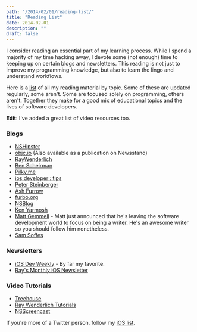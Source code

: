```yaml
---
path: "/2014/02/01/reading-list/"
title: "Reading List"
date: 2014-02-01
description: ""
draft: false
---
```


I consider reading an essential part of my learning process. While I
spend a majority of my time hacking away, I devote some (not enough)
time to keeping up on certain blogs and newsletters. This reading is not
just to improve my programming knowledge, but also to learn the lingo
and understand workflows.

Here is a [list](http://www.pasanpremaratne.com/reading/) of all my
reading material by topic. Some of these are updated regularly, some
aren't. Some are focused solely on programming, others aren't. Together
they make for a good mix of educational topics and the lives of software
developers.

**Edit**: I've added a great list of video resources too.

### Blogs

-   [NSHipster](http://nshipster.com)
-   [objc.io](http://nshipster.com) (Also available as a publication on
    Newsstand)
-   [RayWenderlich](http://www.raywenderlich.com)
-   [Ben Scheirman](http://benscheirman.com)
-   [Pilky.me](http://pilky.me)
-   [ios developer : tips](http://iosdevelopertips.com)
-   [Peter Steinberger](http://petersteinberger.com)
-   [Ash Furrow](http://ashfurrow.com)
-   [furbo.org](furbo.org)
-   [NSBlog](https://www.mikeash.com/pyblog/)
-   [Ken Yarmosh](http://kenyarmosh.com)
-   [Matt Gemmell](http://mattgemmell.com) - Matt just announced that
    he's leaving the software development world to focus on being a
    writer. He's an awesome writer so you should follow him nonetheless.
-   [Sam Soffes](http://sam.roon.io)

### Newsletters

-   [iOS Dev Weekly](http://iosdevweekly.com) - By far my favorite.
-   [Ray's Monthly iOS
    Newsletter](http://www.raywenderlich.com/newsletter)

### Video Tutorials

- [Treehouse](http://teamtreehouse.com/tracks/ios-development)
- [Ray Wenderlich Tutorials](http://www.raywenderlich.com/videos)
- [NSScreencast](http://www.nsscreencast.com)

If you're more of a Twitter person, follow my [iOS
list](https://twitter.com/pasanpr/lists/ios).